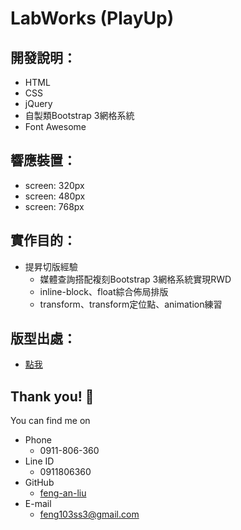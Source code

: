 # LabWorks (PlayUp)

## 開發說明：
* HTML
* CSS 
* jQuery
* 自製類Bootstrap 3網格系統
* Font Awesome

## 響應裝置：
* screen: 320px
* screen: 480px
* screen: 768px

## 實作目的：

* 提昇切版經驗
	* 媒體查詢搭配複刻Bootstrap 3網格系統實現RWD
	* inline-block、float綜合佈局排版
	* transform、transform定位點、animation練習


## 版型出處：
* [點我](https://playup.jp/)


## Thank you! :sheep: 
You can find me on
* Phone
	* 0911-806-360
* Line ID
	* 0911806360
* GitHub
	* [feng-an-liu](https://github.com/feng-an-liu)
* E-mail
	* feng103ss3@gmail.com
